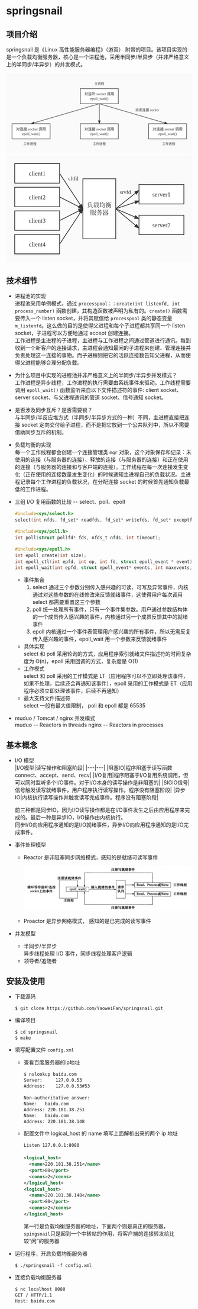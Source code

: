 # springsnail
## 项目介绍
springsnail 是《Linux 高性能服务器编程》（游双） 附带的项目。该项目实现的是一个负载均衡服务器，核心是一个进程池，采用半同步/半异步（并非严格意义上的半同步/半异步）的并发模式。

<img src="images/bf.jpg"/>

<img src="images/jg.jpg"/>

## 技术细节
- 进程池的实现  
  进程池采用单例模式，通过 ```processpool：：create(int listenfd, int process_number)``` 函数创建，其构造函数被声明为私有的。```create()``` 函数需要传入一个 listen socket，并将其赋值给 ```processpool``` 类的静态变量 ```m_listenfd```。这么做的目的是使得父进程和每个子进程都共享同一个 listen socket，子进程可以方便地通过 accept 创建连接。  
  工作进程是主进程的子进程，主进程与工作进程之间通过管道进行通讯。每到收到一个新客户的连接请求，主进程会通知最闲的子进程来创建、管理连接并负责处理这一连接的事物。而子进程则把它的活跃连接数告知父进程，从而使得父进程能够合理分配负载。

- 为什么项目中实现的进程池并非严格意义上的半同步/半异步并发模式？  
  工作进程是异步线程，工作进程的执行需要由系统事件来驱动。工作线程需要调用 ```epoll_wait()``` 函数监听来自以下文件描述符的事件: client socket、server socket、与父进程通讯的管道 socket、信号通知 socket。

- 是否涉及同步互斥？是否需要锁？  
  与半同步/半反应堆方式（半同步/半异步方式的一种）不同，主进程直接把连接 socket 定向交付给子进程，而不是把它放到一个公共队列中，所以不需要借助同步互斥的机制。

- 负载均衡的实现  
  每一个工作线程都会创建一个连接管理类 ```mgr``` 对象，这个对象保存和记录：未使用的连接（与服务器的连接）、释放的连接（与服务器的连接）和正在使用的连接（与服务器的连接和与客户端的连接）。工作线程在每一次连接发生变化（正在使用的连接数量发生变化）的时候通知主进程自己的负载状况。主进程记录每个工作进程的负载状况，在分配连接 socket 的时候首先通知负载最低的工作进程。 

- 三组 I/O 复用函数的比较 -- select、poll、epoll
  ```c
  #include<sys/select.h>
  select(int nfds, fd_set* readfds, fd_set* writefds, fd_set* exceptfds, struct timeval* timeout);
  ```
  ```c
  #include<sys/poll.h>
  int poll(struct pollfd* fds, nfds_t nfds, int timeout);
  ```
  ```c
  #include<sys/epoll.h>
  int epoll_create(int size);
  int epoll_ctl(int epfd, int op, int fd, struct epoll_event * event);
  int epoll_wait(int epfd, struct epoll_event* events, int maxevents, int timeout);
  ```
  - 事件集合  
    1. select 通过三个参数分别传入感兴趣的可读、可写及异常事件，内核通过对这些参数的在线修改来反馈就绪事件，这使得用户每次调用 select 都需要重置这三个参数  
    2. poll 统一处理所有事件，只有一个事件集参数。用户通过参数结构体的一个成员传入感兴趣的事件，内核通过另一个成员反馈其中的就绪事件  
    3. epoll 内核通过一个事件表管理用户感兴趣的所有事件，所以无需反复传入感兴趣的事件，epoll_wait 用一个参数来反馈就绪事件  
  - 具体实现  
    select 和 poll 采用轮询的方式，应用程序索引就绪文件描述符的时间复杂度为 O(n)，epoll 采用回调的方式，复杂度是 O(1)
  - 工作模式  
    select 和 poll 采用的工作模式是 LT（应用程序可以不立即处理该事件，如果不处理，后续还会再通知该事件），epoll 采用的工作模式是 ET（应用程序必须立即处理该事件，后续不再通知）
  - 最大支持文件描述符  
    select 一般有最大值限制， poll 和 epoll 都是 65535

- muduo / Tomcat / nginx 并发模式  
  muduo -- Reactors in threads
  nginx -- Reactors in processes
  

## 基本概念
- I/O 模型  
  |I/O模型|读写操作和阻塞阶段|
  |---|---|
  |阻塞IO|程序阻塞于读写函数 connect、accept、send、recv|
  |I/O复用|程序阻塞于I/O复用系统调用，但可以同时监听多个I/O事件。对于I/O本身的读写操作是非阻塞的|
  |SIGIO信号|信号触发读写就绪事件，用户程序执行读写操作。程序没有阻塞阶段|
  |异步IO|内核执行读写操作并触发读写完成事件。程序没有阻塞阶段|
  
  前三种都是同步IO，因为I/O读写操作都是在I/O事件发生之后由应用程序来完成的。最后一种是异步IO，I/O操作由内核执行。    
  同步I/O向应用程序通知的是I/O就绪事件，异步I/O向应用程序通知的是I/O完成事件。  

- 事件处理模型  
  - Reactor 是非阻塞同步网络模式，感知的是就绪可读写事件 

    <img src="images/reactor.PNG"/>

  - Proactor 是异步网络模式， 感知的是已完成的读写事件

- 并发模型  
  - 半同步/半异步  
    异步线程处理 I/O 事件，同步线程处理客户逻辑
  - 领导者/追随者

## 安装及使用
- 下载源码
  ```shell
  $ git clone https://github.com/YaoweiFan/springsnail.git
  ```
- 编译项目
  ```shell
  $ cd springsnail
  $ make
  ```

- 填写配置文件 ```config.xml```  
  - 查看百度服务器的ip地址
    ```shell
    $ nslookup baidu.com
    Server:		127.0.0.53
    Address:	127.0.0.53#53

    Non-authoritative answer:
    Name:	baidu.com
    Address: 220.181.38.251
    Name:	baidu.com
    Address: 220.181.38.148
    ```
  - 配置文件中 logical_host 的 name 填写上面解析出来的两个 ip 地址
    ```xml
    Listen 127.0.0.1:8080

    <logical_host>
      <name>220.181.38.251</name>
      <port>80</port>
      <conns>2</conns>
    </logical_host>
    <logical_host>
      <name>220.181.38.148</name>
      <port>80</port>
      <conns>2</conns>
    </logical_host>
    ```
    第一行是负载均衡服务器的地址，下面两个则是真正的服务器，`spingsnail`只是起到一个中转站的作用，将客户端的连接转发给比较“闲”的服务器

- 运行程序，开启负载均衡服务器
  ```shell
  $ ./springsnail -f config.xml
  ```

- 连接负载均衡服务器
  ```shell
  $ nc localhost 8080
  GET / HTTP/1.1
  Host: baidu.com

  ```
